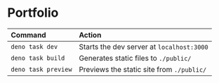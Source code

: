 # Portfolio

| Command             | Action                                    |
| :------------------ | :---------------------------------------- |
| `deno task dev`     | Starts the dev server at `localhost:3000` |
| `deno task build`   | Generates static files to `./public/`     |
| `deno task preview` | Previews the static site from `./public/` |
